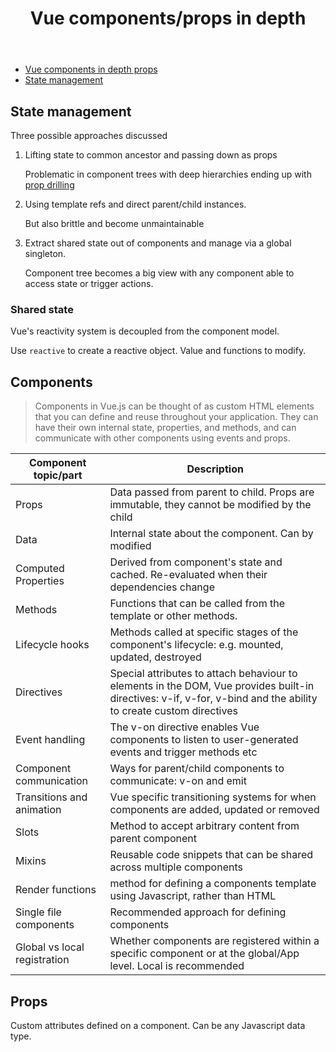 ﻿---
tags: web-development, javascript, vue
title: Vue components/props in depth
type: note
---
- [Vue components in depth props](https://vue-community.org/js/vue-js-components-in-depth-props.html)
- [State management](https://vuejs.org/guide/scaling-up/state-management.html)

## State management

Three possible approaches discussed

1. Lifting state to common ancestor and passing down as props

    Problematic in component trees with deep hierarchies ending up with [prop drilling](https://vuejs.org/guide/components/provide-inject.html#prop-drilling)

2. Using template refs and direct parent/child instances. 

    But also brittle and become unmaintainable

3. Extract shared state out of components and manage via a global singleton.

    Component tree becomes a big view with any component able to access state or trigger actions.

### Shared state

Vue's reactivity system is decoupled from the component model.

Use `reactive` to create a reactive object. Value and functions to modify.


## Components

> Components in Vue.js can be thought of as custom HTML elements that you can define and reuse throughout your application. They can have their own internal state, properties, and methods, and can communicate with other components using events and props.

| Component topic/part | Description |
| --- | --- |
| Props | Data passed from parent to child. Props are immutable, they cannot be modified by the child |
| Data | Internal state about the component. Can by modified |
| Computed Properties | Derived from component's state and cached. Re-evaluated when their dependencies change |
| Methods | Functions that can be called from the template or other methods.  |
| Lifecycle hooks | Methods called at specific stages of the component's lifecycle: e.g. mounted, updated, destroyed |
| Directives | Special attributes to attach behaviour to elements in the DOM, Vue provides built-in directives: v-if, v-for, v-bind and the ability to create custom directives |
| Event handling | The v-on directive enables Vue components to listen to user-generated events and trigger methods etc |
| Component communication | Ways for parent/child components to communicate: v-on and emit |
| Transitions and animation | Vue specific transitioning systems for when components are added, updated or removed |
| Slots | Method to accept arbitrary content from parent component |
| Mixins | Reusable code snippets that can be shared across multiple components|
| Render functions | method for defining a components template using Javascript, rather than HTML |
| Single file components | Recommended approach for defining components |
| Global vs local registration | Whether components are registered within a specific component or at the global/App level. Local is recommended |

## Props

Custom attributes defined on a component. Can be any Javascript data type.